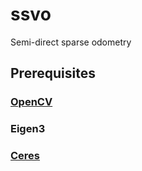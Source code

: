 # ssvo

Semi-direct sparse odometry

## Prerequisites

### [OpenCV](http://opencv.org)

### Eigen3

### [Ceres](http://ceres-solver.org/installation.html)
